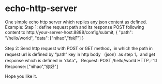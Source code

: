 # echo-http-server
One simple echo http server which replies any json content as defined.
Example:
Step 1: define request path and its response
POST following content to http://your-server-host:8888/config/submit,
{
  "path": "/hello/world",
  "data": ["nihao","你好"]
}

Step 2: Send http request with POST or GET method，in which the path in request url is defined by “path” key in http body （json）as step 1，and get response which is defined in “data”，
Request: POST /hello/world HTTP／1.1
Response: ["nihao","你好"]

Hope you like it.
